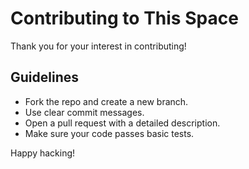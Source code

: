 # Contributing to This Space

Thank you for your interest in contributing!

## Guidelines
- Fork the repo and create a new branch.
- Use clear commit messages.
- Open a pull request with a detailed description.
- Make sure your code passes basic tests.

Happy hacking!
